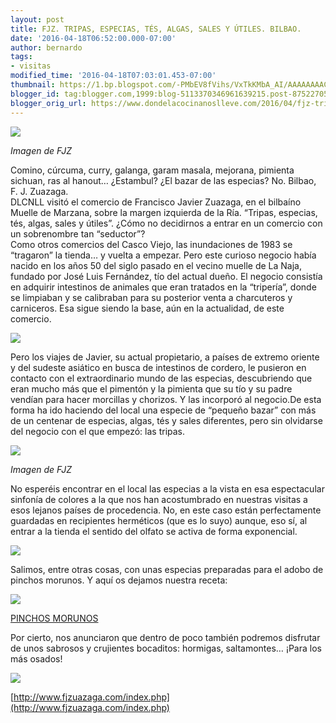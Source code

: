 ```yaml
---
layout: post
title: FJZ. TRIPAS, ESPECIAS, TÉS, ALGAS, SALES Y ÚTILES. BILBAO.
date: '2016-04-18T06:52:00.000-07:00'
author: bernardo
tags:
- visitas
modified_time: '2016-04-18T07:03:01.453-07:00'
thumbnail: https://1.bp.blogspot.com/-PMbEV8fVihs/VxTkKMbA_AI/AAAAAAAACnU/x3nobv5bNaMLqWOjPwjpqCiZ-L-1e0avQCLcB/s400/img_7914.jpg
blogger_id: tag:blogger.com,1999:blog-5113370346961639215.post-875227054150774192
blogger_orig_url: https://www.dondelacocinanoslleve.com/2016/04/fjz-tripas-especias-tes-algas-sales-y.html
---
```


![](https://1.bp.blogspot.com/-PMbEV8fVihs/VxTkKMbA_AI/AAAAAAAACnU/x3nobv5bNaMLqWOjPwjpqCiZ-L-1e0avQCLcB/s320/img_7914.JPG)

_Imagen de FJZ_

  
Comino, cúrcuma, curry, galanga, garam masala, mejorana, pimienta sichuan, ras al hanout… ¿Estambul? ¿El bazar de las especias? No. Bilbao, F. J. Zuazaga.  
DLCNLL visitó el comercio de Francisco Javier Zuazaga, en el bilbaíno Muelle de Marzana, sobre la margen izquierda de la Ría. “Tripas, especias, tés, algas, sales y útiles”. ¿Cómo no decidirnos a entrar en un comercio con un sobrenombre tan “seductor”?  
Como otros comercios del Casco Viejo, las inundaciones de 1983 se “tragaron” la tienda… y vuelta a empezar. Pero este curioso negocio había nacido en los años 50 del siglo pasado en el vecino muelle de La Naja, fundado por José Luis Fernández, tío del actual dueño. El negocio consistía en adquirir intestinos de animales que eran tratados en la “tripería”, donde se limpiaban y se calibraban para su posterior venta a charcuteros y carniceros. Esa sigue siendo la base, aún en la actualidad, de este comercio.  

![](https://2.bp.blogspot.com/-SaKJaImQ7O8/VxTkflNuRGI/AAAAAAAACnY/Kf7K9yFh5GM6uWbhHilmDtt_FLCFSW7YgCLcB/s320/antiguo%2Bbilbao.JPG)

  
Pero los viajes de Javier, su actual propietario, a países de extremo oriente y del sudeste asiático en busca de intestinos de cordero, le pusieron en contacto con el extraordinario mundo de las especias, descubriendo que eran mucho más que el pimentón y la pimienta que su tío y su padre vendían para hacer morcillas y chorizos. Y las incorporó al negocio.De esta forma ha ido haciendo del local una especie de “pequeño bazar” con más de un centenar de especias, algas, tés y sales diferentes, pero sin olvidarse del negocio con el que empezó: las tripas.  

![](https://3.bp.blogspot.com/-aBaHfnEBxio/VxTkt4SZj6I/AAAAAAAACnc/46yyXsNPzrE-2PXvJ6wk2WFiGbqxag6GQCLcB/s320/tripa-ls-curvada.JPG)

_Imagen de FJZ_

  
No esperéis encontrar en el local las especias a la vista en esa espectacular sinfonía de colores a la que nos han acostumbrado en nuestras visitas a esos lejanos países de procedencia. No, en este caso están perfectamente guardadas en recipientes herméticos (que es lo suyo) aunque, eso sí, al entrar a la tienda el sentido del olfato se activa de forma exponencial.  

![](https://1.bp.blogspot.com/-TCuwZV0sQR0/VxTk8RwBfNI/AAAAAAAACnk/1LvsXL3LF28uAmV6UEzyrqOXDSyqbX2fgCLcB/s320/IMG_7910.JPG)

  

  

Salimos, entre otras cosas, con unas especias preparadas para el adobo de pinchos morunos. Y aquí os dejamos nuestra receta:  

[![](https://3.bp.blogspot.com/-CvIkY0bu1jg/VxTlk-J2wjI/AAAAAAAACnw/vf8Xddh436sc1EfXmF0tAKfAZRcN5_8DQCLcB/s400/02.JPG)](http://www.dondelacocinanoslleve.blogspot.com.es/2016/04/pinchos-morunos.html)

[PINCHOS MORUNOS](http://www.dondelacocinanoslleve.blogspot.com.es/2016/04/pinchos-morunos.html)

  
Por cierto, nos anunciaron que dentro de poco también podremos disfrutar de unos sabrosos y crujientes bocaditos: hormigas, saltamontes… ¡Para los más osados!  

![](https://3.bp.blogspot.com/-0HqNGR4kJ1w/VxTlQKOz1qI/AAAAAAAACns/u1ETKWeR5iE9Z17Knoq1jpFJFRYAd10MQCLcB/s320/P3301731.JPG)

  
  
[http://www.fjzuazaga.com/index.php](http://www.fjzuazaga.com/index.php)
